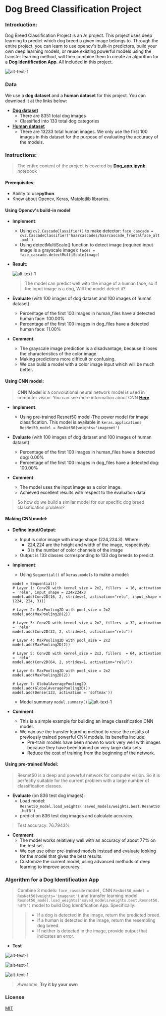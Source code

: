 # Dog Breed Classification Project

### Introduction:

Dog Breed Classification Project is an AI project. This project uses deep learning to predict which dog breed a given image belongs to. Through the entire project, you can learn to use opencv's built-in predictors, build your own deep learning models, or reuse existing powerful models using the transfer learning method, will then combine them to create an algorithm for a **Dog Identification App**. All included in this project.

![alt-text-1](images/dogpredicted.JPG "Labrador retriever")

### Data

We use a **dog dataset** and a **human dataset** for this project. You can download it at the links below:

- [**Dog dataset**](https://s3-us-west-1.amazonaws.com/udacity-aind/dog-project/dogImages.zip)
  - There are 8351 total dog images
  - Classified into 133 total dog categories
- [**Human dataset**](https://s3-us-west-1.amazonaws.com/udacity-aind/dog-project/lfw.zip)
  - There are 13233 total human images. We only use the first 100 images in this dataset for the purpose of evaluating the accuracy of the models.

### Instructions:

> The entire content of the project is covered by [**Dog_app.ipynb**](https://github.com/lexuansanh/Dog-Breed-Classification-Project/blob/main/dog_app.ipynb) notebook

#### Prerequisites:

- Ability to use**python**.
- Know about Opencv, Keras, Matplotlib libraries.

#### Using Opencv's build-in model

- **Implement**:

  - Using `cv2.CascadeClassifier()` to make detector:
    `face_cascade = cv2.CascadeClassifier('haarcascades/haarcascade_frontalface_alt.xml')`
  - Using detectMultiScale() function to detect image (required input image is a grayscale image):
    `faces = face_cascade.detectMultiScale(image)`
- **Result**:

  ![alt-text-1](images/human_detected.png "human face")

  > The model can predict well with the image of a human face, so if the input image is a dog, Will the model detect it?
  >
- **Evaluate** (with 100 images of dog dataset and 100 images of human dataset):

  - Percentage of the first 100 images in human_files have a detected human face: 100.00%
  - Percentage of the first 100 images in dog_files have a detected human face: 11.00%
- **Comment**:

  - The grayscale image prediction is a disadvantage, because it loses the characteristics of the color image.
  - Making predictions more difficult or confusing.
  - We can build a model with a color image input which will be much better.

#### Using CNN model:

> **CNN Model** is a convolutional neural network model is used in computer vision. You can see more information about CNN [**Here**](https://en.wikipedia.org/wiki/Convolutional_neural_network)

- **Implement**:

  - Using pre-trained Resnet50 model-The power model for image classification. This model is available in `keras.applications`
    `ResNet50_model = ResNet50(weights='imagenet')`
- **Evaluate** (with 100 images of dog dataset and 100 images of human dataset):

  - Percentage of the first 100 images in human_files have a detected dog: 0.00%
  - Percentage of the first 100 images in dog_files have a detected dog: 100.00%
- **Comment**:

  - The model uses the input image as a color image.
  - Achieved excellent results with respect to the evaluation data.

> So how do we build a similar model for our specific dog breed classification problem?

#### Making CNN model:

- **Define Input/Output**:

  - Input is color image with image shape (224,224.3). Where:
    - 224,224 are the height and width of the image, respectively.
    - 3 is the number of color channels of the image
  - Output is 133 classes corresponding to 133 dog breeds to predict.
- **Implement**:

  - Using `Sequential()` of `keras.models` to make a model:

  ```
  model = Sequential()
  # Layer 1: Conv2D with kernel_size = 2x2, fillers  = 16, activation = 'relu', input_shape = 224x224x3
  model.add(Conv2D(16, 2, strides=1, activation="relu", input_shape = (224, 224, 3)))

  # Layer 2: MaxPooling2D with pool_size = 2x2
  model.add(MaxPooling2D(2))

  # Layer 3: Conv2D with kernel_size = 2x2, fillers  = 32, activation = 'relu'
  model.add(Conv2D(32, 2, strides=1, activation="relu"))

  # Layer 4: MaxPooling2D with pool_size = 2x2
  model.add(MaxPooling2D(2))

  # Layer 5: Conv2D with kernel_size = 2x2, fillers  = 64, activation = 'relu'
  model.add(Conv2D(64, 2, strides=1, activation="relu"))

  # Layer 6: MaxPooling2D with pool_size = 2x2
  model.add(MaxPooling2D(2))

  # Layer 7: GlobalAveragePooling2D
  model.add(GlobalAveragePooling2D())
  model.add(Dense(133, activation = 'softmax'))
  ```

  - Model summary `model.summary()`
    ![alt-text-1](images/cnn_summary.png "cnn summary")
- **Comment**:

  - This is a simple example for building an image classification CNN model.
  - We can use the transfer learning method to reuse the results of previously trained powerful CNN models. Its benefits include:
    - Pre-train models have been shown to work very well with images because they have been trained on very large data sets.
    - Reduce the cost of training from the beginning of the network.

#### Using pre-trained Model:

> Resnet50 is a deep and powerful network for computer vision. So it is perfectly suitable for the current problem with a large number of classification classes.

- **Evaluate** (on 836 test dog images):
  - Load model:
    `Resnet50_model.load_weights('saved_models/weights.best.Resnet50.hdf5')`
  - predict on 836 test dog images and calculate accuracy.

> Test accuracy: 76.7943%

- **Comment**:
  - The model works relatively well with an accuracy of about 77% on the test set.
  - We can use other pre-trained models instead and evaluate looking for the model that gives the best results.
  - Customize the current model, using advanced methods of deep learning to improve accuracy.

### Algorithm for a Dog Identification App

> Combine 3 models: `face_cascade` model , CNN `ResNet50_model = ResNet50(weights='imagenet')` and transfer learning model `Resnet50_model.load_weights('saved_models/weights.best.Resnet50.hdf5')` model to build Dog Identification App. Specifically:
>
>> - If a dog is detected in the image, return the predicted breed.
>> - If a human is detected in the image, return the resembling dog breed.
>> - If neither is detected in the image, provide output that indicates an error.
>>

- **Test**

![alt-text-1](images/image_test1.png "Human image")

![alt-text-1](images/image_test2.png "Welsh springer spaniel")

![alt-text-1](images/image_test3.png "Labrador retriever")

> *Awesome*, **Try it by your own**

### **License**

[MIT](https://github.com/lexuansanh)
